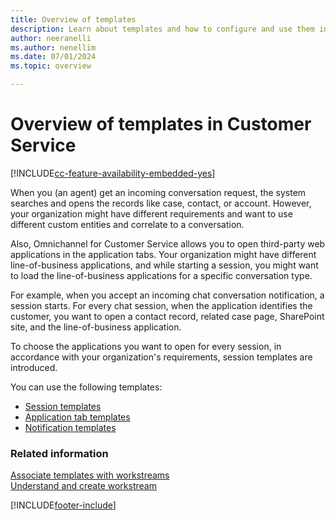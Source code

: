 ```yaml
---
title: Overview of templates
description: Learn about templates and how to configure and use them in your contact center.
author: neeranelli
ms.author: nenellim
ms.date: 07/01/2024
ms.topic: overview

---
```


# Overview of templates in Customer Service

[!INCLUDE[cc-feature-availability-embedded-yes](../../includes/cc-feature-availability-embedded-yes.md)]

When you (an agent) get an incoming conversation request, the system searches and opens the records like case, contact, or account. However, your organization might have different requirements and want to use different custom entities and correlate to a conversation.

Also, Omnichannel for Customer Service allows you to open third-party web applications in the application tabs. Your organization might have different line-of-business applications, and while starting a session, you might want to load the line-of-business applications for a specific conversation type.

For example, when you accept an incoming chat conversation notification, a session starts. For every chat session, when the application identifies the customer, you want to open a contact record, related case page, SharePoint site, and the line-of-business application.

To choose the applications you want to open for every session, in accordance with your organization's requirements, session templates are introduced.

You can use the following templates:

- [Session templates](session-templates.md)
- [Application tab templates](application-tab-templates.md)
- [Notification templates](notification-templates.md)
 
### Related information

[Associate templates with workstreams](associate-templates.md)  
[Understand and create workstream](create-workstreams.md)  


[!INCLUDE[footer-include](../../includes/footer-banner.md)]
